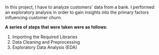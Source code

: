 In this project, I have to analyze customers' data from a bank. I performed an exploratory analysis in order to gain insights into the primary factors influencing customer churn.



𝐀 𝐬𝐞𝐫𝐢𝐞𝐬 𝐨𝐟 𝐬𝐭𝐞𝐩𝐬 𝐭𝐡𝐚𝐭 𝐰𝐞𝐫𝐞 𝐭𝐚𝐤𝐞𝐧 𝐰𝐞𝐫𝐞 𝐚𝐬 𝐟𝐨𝐥𝐥𝐨𝐰𝐬:

1. Importing the Required Libraries
2. Data Cleaning and Preprocessing
3. Exploratory Data Analysis (EDA)
